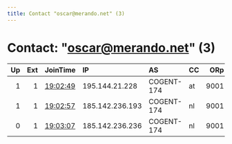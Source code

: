 ```yaml
---
title: Contact "oscar@merando.net" (3)
---
```


# Contact: "oscar@merando.net" (3)

|   Up |   Ext | JoinTime                                                                                              | IP              | AS         | CC   |   ORp |   Dirp | OS    | Version   | Nickname   |   eFamMembers |
|-----:|------:|:------------------------------------------------------------------------------------------------------|:----------------|:-----------|:-----|------:|-------:|:------|:----------|:-----------|--------------:|
|    1 |     1 | [19:02:49](https://nusenu.github.io/OrNetStats/w/relay/4FF49BE50E97C3AF2E844A78E3ECB089EEE64F2E.html) | 195.144.21.228  | COGENT-174 | at   |  9001 |      0 | Linux | 0.4.6.8   | ogee       |             3 |
|    1 |     1 | [19:02:57](https://nusenu.github.io/OrNetStats/w/relay/B9E4A8B55CCA55C916C145D048486E7B10E9C32C.html) | 185.142.236.193 | COGENT-174 | nl   |  9001 |      0 | Linux | 0.4.6.8   | paisley    |             3 |
|    0 |     1 | [19:03:07](https://nusenu.github.io/OrNetStats/w/relay/1EEAC8363EAA4FF6AA201C8D2B65304EAE90F8CD.html) | 185.142.236.236 | COGENT-174 | nl   |  9001 |      0 | Linux | 0.4.6.8   | ikat       |             3 |

